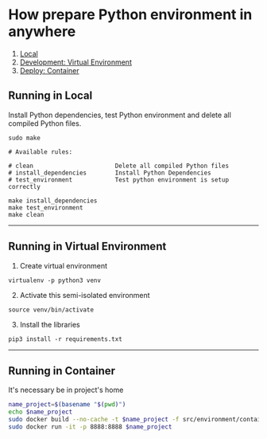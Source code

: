 # How prepare Python environment in anywhere
1. [Local](#running-in-local)
2. [Development: Virtual Environment](#running-in-virtual-environment)
3. [Deploy: Container](#running-in-container)

## Running in Local
Install Python dependencies, test Python environment and delete all compiled Python files.

```shell script
sudo make

# Available rules:

# clean                       Delete all compiled Python files
# install_dependencies        Install Python Dependencies
# test_environment            Test python environment is setup correctly
```

```shell script
make install_dependencies
make test_environment
make clean
```

---

## Running in Virtual Environment
1. Create virtual environment
```shell script
virtualenv -p python3 venv
```

2. Activate this semi-isolated environment
```shell script
source venv/bin/activate
```

3. Install the libraries
```shell script
pip3 install -r requirements.txt
```

---

## Running in Container
It's necessary be in project's home
```sh
name_project=$(basename "$(pwd)")
echo $name_project
sudo docker build --no-cache -t $name_project -f src/environment/container/Dockerfile .
sudo docker run -it -p 8888:8888 $name_project
```
